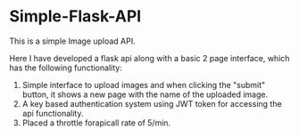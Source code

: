 # Simple-Flask-API
This is a simple Image upload API.

Here I have developed a flask api along with a basic 2 page interface, which has the following functionality:
1. Simple interface to upload images and when clicking the "submit" button, it shows a new page with the name of the uploaded image.
2. A key based authentication system using JWT token for accessing the api functionality.
3. Placed a throttle forapicall rate of 5/min.
